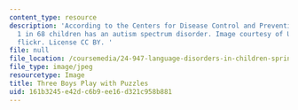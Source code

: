 ```yaml
---
content_type: resource
description: 'According to the Centers for Disease Control and Prevention, an estimated
  1 in 68 children has an autism spectrum disorder. Image courtesy of U.S. Army on
  flickr. License CC BY. '
file: null
file_location: /coursemedia/24-947-language-disorders-in-children-spring-2013/161b3245e42dc6b9ee16d321c958b881_24-947s13.jpg
file_type: image/jpeg
resourcetype: Image
title: Three Boys Play with Puzzles
uid: 161b3245-e42d-c6b9-ee16-d321c958b881
---
```


